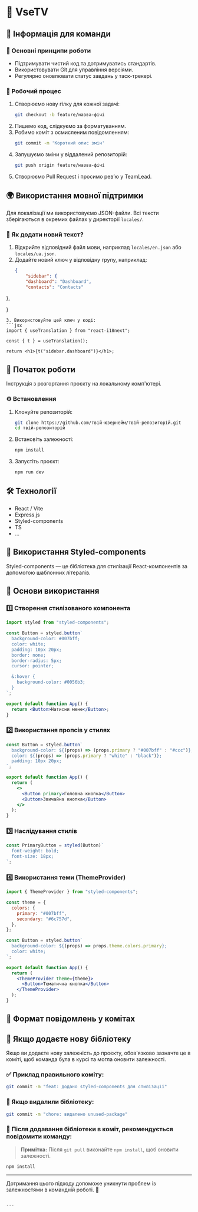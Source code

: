# 📌 VseTV

## 👥 Інформація для команди

### 📌 Основні принципи роботи
- Підтримувати чистий код та дотримуватись стандартів.
- Використовувати Git для управління версіями.
- Регулярно оновлювати статус завдань у таск-трекері.

### 🔧 Робочий процес
1. Створюємо нову гілку для кожної задачі:
   ```bash
   git checkout -b feature/назва-фічі
   ```
2. Пишемо код, слідкуємо за форматуванням.
3. Робимо коміт з осмисленим повідомленням:
   ```bash
   git commit -m 'Короткий опис змін'
   ```
4. Запушуємо зміни у віддалений репозиторій:
   ```bash
   git push origin feature/назва-фічі
   ```
5. Створюємо Pull Request і просимо рев’ю у TeamLead.

## 🌍 Використання мовної підтримки

Для локалізації ми використовуємо JSON-файли. Всі тексти зберігаються в окремих файлах у директорії `locales/`.

### 🔹 Як додати новий текст?
1. Відкрийте відповідний файл мови, наприклад `locales/en.json` або `locales/ua.json`.
2. Додайте новий ключ у відповідну групу, наприклад:
   ```json
   {
       "sidebar": {
       "dashboard": "Dashboard",
       "contacts": "Contacts"
  },
     
   }
   ```
3. Використовуйте цей ключ у коді:
   ```jsx
   import { useTranslation } from "react-i18next";
   
   const { t } = useTranslation();
   
   return <h1>{t("sidebar.dashboard")}</h1>;
   ```

## 🚀 Початок роботи

Інструкція з розгортання проєкту на локальному комп'ютері.

### ⚙️ Встановлення

1. Клонуйте репозиторій:
   ```bash
   git clone https://github.com/твій-юзернейм/твій-репозиторій.git
   cd твій-репозиторій
   ```
2. Встановіть залежності:
   ```bash
   npm install
   ```
3. Запустіть проєкт:
   ```bash
   npm run dev
   ```


## 🛠 Технології

- React / Vite
- Express.js
- Styled-components
- TS
- ...

## 🎨 Використання Styled-components

Styled-components — це бібліотека для стилізації React-компонентів за допомогою шаблонних літералів.


## 🔹 Основи використання

### 1️⃣ Створення стилізованого компонента
```jsx
import styled from "styled-components";

const Button = styled.button`
  background-color: #007bff;
  color: white;
  padding: 10px 20px;
  border: none;
  border-radius: 5px;
  cursor: pointer;

  &:hover {
    background-color: #0056b3;
  }
`;

export default function App() {
  return <Button>Натисни мене</Button>;
}
```

### 2️⃣ Використання пропсів у стилях

```jsx
const Button = styled.button`
  background-color: ${(props) => (props.primary ? "#007bff" : "#ccc")};
  color: ${(props) => (props.primary ? "white" : "black")};
  padding: 10px 20px;
`;

export default function App() {
  return (
    <>
      <Button primary>Головна кнопка</Button>
      <Button>Звичайна кнопка</Button>
    </>
  );
}
```

### 3️⃣ Наслідування стилів
```jsx
const PrimaryButton = styled(Button)`
  font-weight: bold;
  font-size: 18px;
`;
```

### 4️⃣ Використання теми (ThemeProvider)
```jsx
import { ThemeProvider } from "styled-components";

const theme = {
  colors: {
    primary: "#007bff",
    secondary: "#6c757d",
  },
};

const Button = styled.button`
  background-color: ${(props) => props.theme.colors.primary};
  color: white;
`;

export default function App() {
  return (
    <ThemeProvider theme={theme}>
      <Button>Тематична кнопка</Button>
    </ThemeProvider>
  );
}
```
## 📌 Формат повідомлень у комітах

## 🔹 Якщо додаєте нову бібліотеку
Якщо ви додаєте нову залежність до проєкту, обов'язково зазначте це в коміті, щоб команда була в курсі та могла оновити залежності.

### ✅ Приклад правильного коміту:

```bash
git commit -m "feat: додано styled-components для стилізації"
```

### 🔄 Якщо видалили бібліотеку:
```bash
git commit -m "chore: видалено unused-package"
```

### 🔽 Після додавання бібліотеки в коміт, рекомендується повідомити команду:
> **Примітка:** Після `git pull` виконайте `npm install`, щоб оновити залежності.

```bash
npm install
```

---
Дотримання цього підходу допоможе уникнути проблем із залежностями в командній роботі. 🚀
```

---
